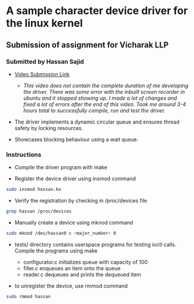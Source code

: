 # A sample character device driver for the linux kernel
## Submission of assignment for Vicharak LLP

### Submitted by Hassan Sajid

- [Video Submission Link](https://drive.google.com/file/d/1SHpKdeKiMskuXmDgeoscOSiBCd996Mh6/view?usp=drive_link) 
    - *This video does not contain the complete duration of me developing the driver. There was some error with the inbuilt screen recorder in ubuntu and it stopped showing up. I made a lot of changes and fixed a lot of errors after the end of this video. Took me around 3-4 hours total to successfully compile, run and test the driver.*

- The driver implements a dynamic circular queue and ensures thread safety by locking resources. 
- Showcases blocking behaviour using a wait queue.

### Instructions

- Compile the driver program with make

- Register the device driver using insmod command 
```bash
sudo insmod hassan.ko 
```

- Verify the registration by checking in /proc/devices file
```bash 
grep hassan /proc/devices 
```

- Manually create a device using mknod command
```bash
sudo mknod /dev/hassan0 c <major_number> 0 
```

- tests/ directory contains userspace programs for testing ioctl calls. Compile the programs using make
    - configurator.c initializes queue with capacity of 100
    - filler.c enqueues an item onto the queue 
    - reader.c dequeues and prints the dequeued item 

- to unregister the device, use rmmod command
```bash
sudo rmmod hassan
```


